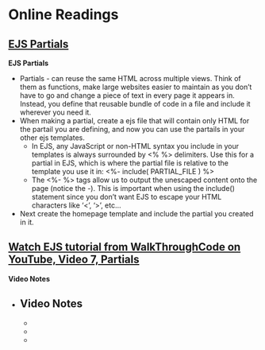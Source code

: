 # Online Readings

## [EJS Partials](https://medium.com/@henslejoseph/ejs-partials-f6f102cb7433)

**EJS Partials**
* Partials - can reuse the same HTML across multiple views. Think of them as functions, make large websites easier to maintain as you don’t have to go and change a piece of text in every page it appears in. Instead, you define that reusable bundle of code in a file and include it wherever you need it.
* When making a partial, create a ejs file that will contain only HTML for the partail you are defining, and now you can use the partails in your other ejs templates. 
  - In EJS, any JavaScript or non-HTML syntax you include in your templates is always surrounded by <% %> delimiters. Use this for a partial in EJS, which is where the partial file is relative to the template you use it in: <%- include( PARTIAL_FILE ) %>
  - The <%- %> tags allow us to output the unescaped content onto the page (notice the -). This is important when using the include() statement since you don’t want EJS to escape your HTML characters like ‘<’, ‘>’, etc…
* Next create the homepage template and include the partial you created in it.

## [Watch EJS tutorial from WalkThroughCode on YouTube, Video 7, Partials](https://www.youtube.com/watch?v=3_xEEH4fTEk&t=0s&index=7&list=PL7sCSgsRZ-slYARh3YJIqPGZqtGVqZRGt)

**Video Notes**
* Video Notes
  - 
  - 
  - 
  - 